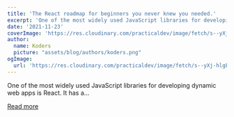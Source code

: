 ```yaml
---
title: 'The React roadmap for beginners you never knew you needed.'
excerpt: 'One of the most widely used JavaScript libraries for developing dynamic web apps is React. It has a...'
date: '2021-11-23'
coverImage: 'https://res.cloudinary.com/practicaldev/image/fetch/s--yXj-hlgE--/c_imagga_scale,f_auto,fl_progressive,h_420,q_auto,w_1000/https://dev-to-uploads.s3.amazonaws.com/uploads/articles/9sn94l21eydwc10t2gza.png'
author:
  name: Koders
  picture: "assets/blog/authors/koders.png"
ogImage:
  url: 'https://res.cloudinary.com/practicaldev/image/fetch/s--yXj-hlgE--/c_imagga_scale,f_auto,fl_progressive,h_420,q_auto,w_1000/https://dev-to-uploads.s3.amazonaws.com/uploads/articles/9sn94l21eydwc10t2gza.png'
---
```


One of the most widely used JavaScript libraries for developing dynamic web apps is React. It has a...

[Read more](https://dev.to/abhirajb/the-react-roadmap-for-beginners-you-never-knew-you-needed-8ed)
